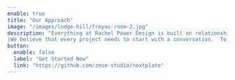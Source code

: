 ```yaml
---
enable: true
title: "Our Approach"
image: "/images/lodge-hill/freyas-room-2.jpg"
description: "Everything at Rachel Power Design is built on relationships and these are our main priority.  From our handpicked collection of skilled trades, artisans and craft people to the close bond we build with our clients every relationship matters and is a fundamental part of our success.
|We believe that every project needs to start with a conversation.  To understand a clients vision we need to get to know them, their lifestyle and passions and what inspires them.  It is important we understand all of this to ensure we present ideas and designs which work for each individual client providing a fully bespoke solution."
button:
  enable: false
  label: "Get Started Now"
  link: "https://github.com/zeon-studio/nextplate"
---
```

